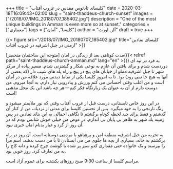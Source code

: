 +++
title = "کلیسای تادئوس مقدس در غروب آفتاب"
date = 2020-03-18T16:09:43+02:00
slug = "saint-thaddeus-church-sunset"
images = ["/2018/07/IMG_20180707_185402.jpg"]
description = "One of the most unique buildings in Amman is even more so at sunset."
categories = ["معماری"]
tags = ["کلیسا", "اَمان"]
author = "اَلن اورث"
draft = true
+++

{{< figure src="/2018/07/IMG_20180707_185402.jpg" title="کلیسای نمادین ارمنی در جبل اشرفیه در غروب آفتاب" >}}

مدت کوتاهی بعد از زندگی در امان [متوجه این ساختمان منحصر]({{< relref path="saint-thaddeus-church-amman.md" lang="en" >}}) به فرد در تپه ای دوردست شدم و برای یافتن آن عازم به نوعی شکار و گشتزنی شدم. مسیر پیاده از مرکز شهر تا جبل اشرفیه مملو از خیابان های پیچ در پیچ و راه پله های شیب دار (که بعضی از آنها به هیچ جا نمی رود) بود. تا به امروز کلیسا یکی از نقاط دیدنی مورد علاقه من در اَمان است و من اغلب وقتی احساس می کنم ورزش و پیادرویی نیاز دارم، به آنجا میروم. من دوست دارم از آن به عنوان یک زیارتگاه فکر کنم — هر چه باشد این یک محل مذهبی است!

<!--more-->

در این روز خاص تابستانی، درست قبل از غروب آفتاب وقتی که نور ملایمتر میشود و رنگ نارنجی را به خود میگیرد. پس از تحسین كلیسا برای مدتی از نزدیك، من از کنار آن گذشتم و فقط برای چند لحظه کوتاه برگشتم تا نگاهی اجمالی به این بنای نمادین در پس زمینه یك شهر به ظاهر بی پایان بی اندازم. در عوض من خیلی خوش شانس بودم که در آن روز از گرد و غبار بدنام امان خبری نبود.

به تجربه من جبل اشرفیه منطقه امن و پرهیاهو با مردمی دوستانه است. آن روز در راه برگشتم به خانه، بسیاری از بچه ها جلوی من می ایستادن تا با من دست بدهند، اسم مرا را بپرسند و یک خانواده حتی مقداری کدو سبز پر شده با گوشت چرخ کرده و دانه کاج را به من تعارف کرد. روز خوبی بود.

مراسم کلیسا از ساعت 9:30 صبح روزهای یکشنبه برای عموم آزاد است.
